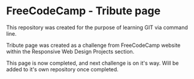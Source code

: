 # FreeCodeCamp - Tribute page
This repository was created for the purpose of learning GIT via command line.

Tribute page was created as a challenge from FreeCodeCamp website within the Responsive Web Design Projects section.

This page is now completed, and next challenge is on it's way. Will be added to it's own repository once completed.
